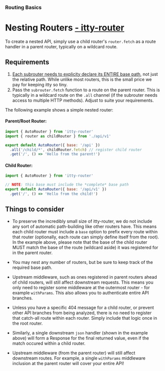 ### Routing Basics
# Nesting Routers <u>- itty-router</u>

To create a nested API, simply use a child router's `router.fetch` as a route handler in a parent router, typically on a wildcard route.  

## Requirements
1. <u>Each subrouter needs to explicity declare its ENTIRE base path</u>, not just the relative path. While unlike most routers, this is the small price we pay for keeping itty so tiny.
1. Pass the `subrouter.fetch` function to a route on the parent router.  This is typically in a wildcard route on the `.all` channel (if the subrouter needs access to multiple HTTP methods).  Adjust to suite your requirements.

The following example shows a simple nested router:

#### Parent/Root Router:
```js
import { AutoRouter } from 'itty-router'
import { router as childRouter } from './api/v1'

export default AutoRouter({ base: '/api' })
  .all('/child/*', childRouter.fetch) // register child router
  .get('/', () => 'Hello from the parent!')
```

#### Child Router:
```js
import { AutoRouter } from 'itty-router'

// NOTE: this base must include the *complete* base path
export default AutoRouter({ base: '/api/v1' })
  .get('/', () => 'Hello from the child!')
```

## Things to consider
- To preserve the incredibly small size of itty-router, we do not include any sort of automatic path-building like other routers have.  This means each child router must include a `base` option to prefix every route within that router (optionally, each route can simply define itself from the root).  In the example above, please note that the base of the child router MUST match the base of the route (wildcard aside) it was registered for in the parent router.

- You may nest any number of routers, but be sure to keep track of the required base path.

- Upstream middleware, such as ones registered in parent routers ahead of child routers, will still affect downstream requests.  This means you only need to register some middleware at the outermost router - for example `withParams`.  This also allows you to authenticate entire API branches.

- Unless you have a specific 404 message for a child router, or prevent other API branches from being analyzed, there is no need to register that catch-all route within each router.  Simply include that logic once in the root router.

- Similarly, a single downstream `json` handler (shown in the example above) will form a Response for the final returned value, even if the match occured within a child router.

- Upstream middleware (from the parent router) will still affect downstream routes.  For example, a single `withParams` middleware inclusion at the parent router will cover your entire API!
